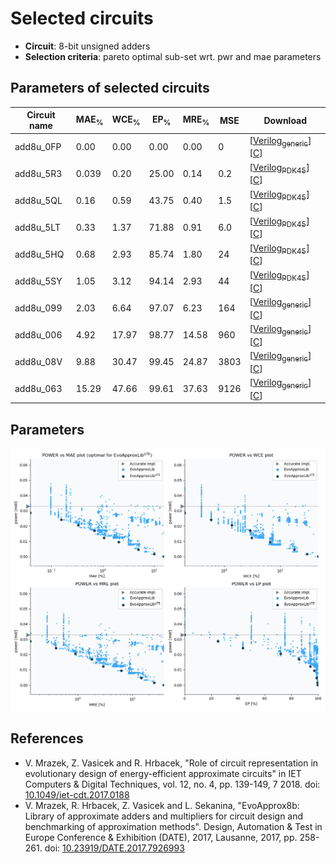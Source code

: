 
Selected circuits
===================
 - **Circuit**: 8-bit unsigned adders
 - **Selection criteria**: pareto optimal sub-set wrt. pwr and mae parameters

Parameters of selected circuits
----------------------------

| Circuit name | MAE<sub>%</sub> | WCE<sub>%</sub> | EP<sub>%</sub> | MRE<sub>%</sub> | MSE | Download |
| --- |  --- | --- | --- | --- | --- | --- | 
| add8u_0FP | 0.00 | 0.00 | 0.00 | 0.00 | 0 |  [[Verilog<sub>generic</sub>](add8u_0FP.v)]  [[C](add8u_0FP.c)] |
| add8u_5R3 | 0.039 | 0.20 | 25.00 | 0.14 | 0.2 |   [[Verilog<sub>PDK45</sub>](add8u_5R3_pdk45.v)] [[C](add8u_5R3.c)] |
| add8u_5QL | 0.16 | 0.59 | 43.75 | 0.40 | 1.5 |   [[Verilog<sub>PDK45</sub>](add8u_5QL_pdk45.v)] [[C](add8u_5QL.c)] |
| add8u_5LT | 0.33 | 1.37 | 71.88 | 0.91 | 6.0 |   [[Verilog<sub>PDK45</sub>](add8u_5LT_pdk45.v)] [[C](add8u_5LT.c)] |
| add8u_5HQ | 0.68 | 2.93 | 85.74 | 1.80 | 24 |   [[Verilog<sub>PDK45</sub>](add8u_5HQ_pdk45.v)] [[C](add8u_5HQ.c)] |
| add8u_5SY | 1.05 | 3.12 | 94.14 | 2.93 | 44 |   [[Verilog<sub>PDK45</sub>](add8u_5SY_pdk45.v)] [[C](add8u_5SY.c)] |
| add8u_099 | 2.03 | 6.64 | 97.07 | 6.23 | 164 |  [[Verilog<sub>generic</sub>](add8u_099.v)]  [[C](add8u_099.c)] |
| add8u_006 | 4.92 | 17.97 | 98.77 | 14.58 | 960 |  [[Verilog<sub>generic</sub>](add8u_006.v)]  [[C](add8u_006.c)] |
| add8u_08V | 9.88 | 30.47 | 99.45 | 24.87 | 3803 |  [[Verilog<sub>generic</sub>](add8u_08V.v)]  [[C](add8u_08V.c)] |
| add8u_063 | 15.29 | 47.66 | 99.61 | 37.63 | 9126 |  [[Verilog<sub>generic</sub>](add8u_063.v)]  [[C](add8u_063.c)] |
    
Parameters
--------------
![Parameters figure](fig.png)

References
--------------
   - V. Mrazek, Z. Vasicek and R. Hrbacek, "Role of circuit representation in evolutionary design of energy-efficient approximate circuits" in IET Computers & Digital Techniques, vol. 12, no. 4, pp. 139-149, 7 2018. doi: [10.1049/iet-cdt.2017.0188](https://dx.doi.org/10.1049/iet-cdt.2017.0188)
   - V. Mrazek, R. Hrbacek, Z. Vasicek and L. Sekanina, "EvoApprox8b: Library of approximate adders and multipliers for circuit design and benchmarking of approximation methods". Design, Automation & Test in Europe Conference & Exhibition (DATE), 2017, Lausanne, 2017, pp. 258-261. doi: [10.23919/DATE.2017.7926993](https://dx.doi.org/10.23919/DATE.2017.7926993)

             